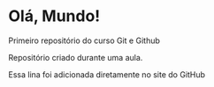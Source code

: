 # Olá, Mundo!
 Primeiro repositório do curso Git e Github

Repositório criado durante uma aula.

Essa lina foi adicionada diretamente no site do GitHub

